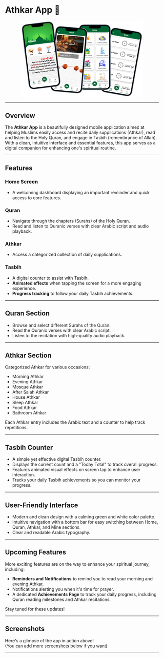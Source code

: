 # Athkar App 🤲

<p align="center">
  <img src="athkar/athkar4screens.png" alt="Athkar App Screenshots" width="400" />
</p>

---

## Overview

The **Athkar App** is a beautifully designed mobile application aimed at helping Muslims easily access and recite daily supplications (Athkar), read and listen to the Holy Quran, and engage in Tasbih (remembrance of Allah). With a clean, intuitive interface and essential features, this app serves as a digital companion for enhancing one's spiritual routine.

---

## Features

### Home Screen
- A welcoming dashboard displaying an important reminder and quick access to core features.

### Quran
- Navigate through the chapters (Surahs) of the Holy Quran.
- Read and listen to Quranic verses with clear Arabic script and audio playback.

### Athkar
- Access a categorized collection of daily supplications.

### Tasbih
- A digital counter to assist with Tasbih.
- **Animated effects** when tapping the screen for a more engaging experience.
- **Progress tracking** to follow your daily Tasbih achievements.

---

## Quran Section
- Browse and select different Surahs of the Quran.
- Read the Quranic verses with clear Arabic script.
- Listen to the recitation with high-quality audio playback.

---

## Athkar Section
Categorized Athkar for various occasions:
- Morning Athkar
- Evening Athkar
- Mosque Athkar
- After Salah Athkar
- House Athkar
- Sleep Athkar
- Food Athkar
- Bathroom Athkar

Each Athkar entry includes the Arabic text and a counter to help track repetitions.

---

## Tasbih Counter
- A simple yet effective digital Tasbih counter.
- Displays the current count and a "Today Total" to track overall progress.
- Features animated visual effects on screen tap to enhance user interaction.
- Tracks your daily Tasbih achievements so you can monitor your progress.

---

## User-Friendly Interface
- Modern and clean design with a calming green and white color palette.
- Intuitive navigation with a bottom bar for easy switching between Home, Quran, Athkar, and Mine sections.
- Clear and readable Arabic typography.

---

## Upcoming Features

More exciting features are on the way to enhance your spiritual journey, including:

- **Reminders and Notifications** to remind you to read your morning and evening Athkar.
- Notifications alerting you when it's time for prayer.
- A dedicated **Achievements Page** to track your daily progress, including Quran reading milestones and Athkar recitations.

Stay tuned for these updates!

---

## Screenshots
Here's a glimpse of the app in action above!  
(You can add more screenshots below if you want)

---
